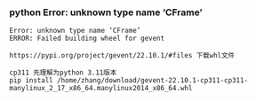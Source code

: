 
### python Error: unknown type name ‘CFrame’

    Error: unknown type name ‘CFrame’
    ERROR: Failed building wheel for gevent

    https://pypi.org/project/gevent/22.10.1/#files 下载whl文件

    cp311 先理解为python 3.11版本
    pip install /home/zhang/download/gevent-22.10.1-cp311-cp311-manylinux_2_17_x86_64.manylinux2014_x86_64.whl